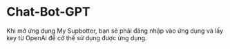# Chat-Bot-GPT

Khi mở ứng dụng My Supbotter, bạn sẽ phải đăng nhập vào ứng dụng và lấy key từ OpenAi để cớ thế sử dụng được ứng dụng.